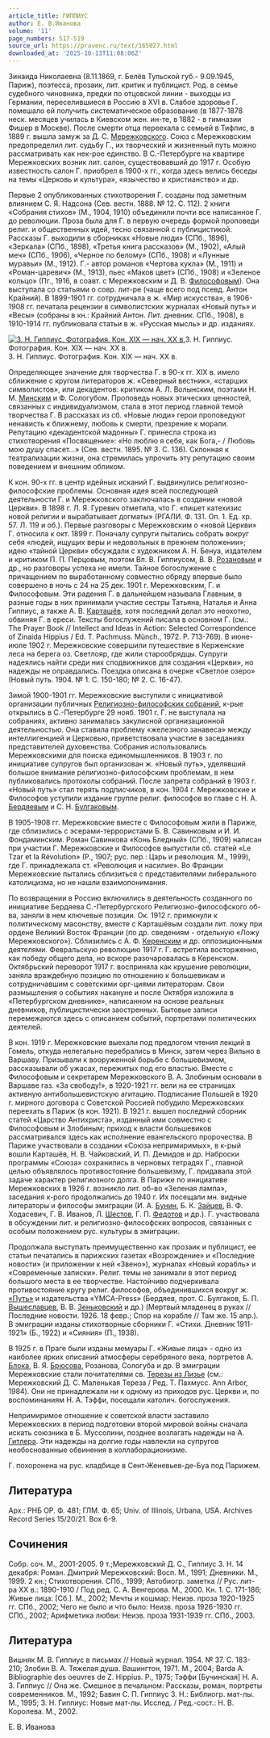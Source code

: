 ```yaml
---
article_title: ГИППИУС
author: Е. В.Иванова
volume: '11'
page_numbers: 517-519
source_url: https://pravenc.ru/text/165027.html
downloaded_at: '2025-10-13T11:08:06Z'
---
```


Зинаида Николаевна (8.11.1869, г. Белёв Тульской губ.- 9.09.1945, Париж), поэтесса, прозаик, лит. критик и публицист. Род. в семье судебного чиновника, предки по отцовской линии - выходцы из Германии, переселившиеся в Россию в XVI в. Слабое здоровье Г. помешало ей получить систематическое образование (в 1877-1878 неск. месяцев училась в Киевском жен. ин-те, в 1882 - в гимназии Фишер в Москве). После смерти отца переехала с семьей в Тифлис, в 1889 г. вышла замуж за Д. С. [Мережковского](https://pravenc.ru/text/Мережковский.html). Союз с Мережковским предопределил лит. судьбу Г., их творческий и жизненный путь можно рассматривать как нек-рое единство. В С.-Петербурге на квартире Мережковских возник лит. салон, существовавший до 1917 г. Особую известность салон Г. приобрел в 1900-х гг., когда здесь велись беседы на темы «Церковь и культура», «язычество и христианство» и др.

Первые 2 опубликованных стихотворения Г. созданы под заметным влиянием С. Я. Надсона (Сев. вестн. 1888. № 12. С. 112). 2 книги «Собрания стихов» (М., 1904, 1910) объединили почти все написанное Г. до революции. Проза была для Г. в первую очередь формой проповеди религ. и общественных идей, тесно связанной с публицистикой. Рассказы Г. выходили в сборниках «Новые люди» (СПб., 1896), «Зеркала» (СПб., 1898), «Третья книга рассказов» (М., 1902), «Алый меч» (СПб., 1906), «Черное по белому» (СПб., 1908) и «Лунные муравьи» (М., 1912). Г.- автор романов «Чертова кукла» (М., 1911) и «Роман-царевич» (М., 1913), пьес «Маков цвет» (СПб., 1908) и «Зеленое кольцо» (Пг., 1916, в соавт. с Мережковским и Д. В. [Философовым](https://pravenc.ru/text/Философовым.html)). Она выступала со статьями о совр. лит-ре (чаще всего под псевд. Антон Крайний). В 1899-1901 гг. сотрудничала в ж. «Мир искусства», в 1906-1908 гг. печатала рецензии в символистских журналах «Новый путь» и «Весы» (собраны в кн.: Крайний Антон. Лит. дневник. СПб., 1908), в 1910-1914 гг. публиковала статьи в ж. «Русская мысль» и др. изданиях.

[![З. Н. Гиппиус. Фотография. Кон. XIX — нач. ХХ в.](https://pravenc.ru/data/278/468/1234/i200.jpg "Кликните для увеличения картинки")](https://pravenc.ru/data/278/468/1234/i400.jpg)З. Н. Гиппиус. Фотография. Кон. XIX — нач. ХХ в.  
З. Н. Гиппиус. Фотография. Кон. XIX — нач. ХХ в.

Определяющее значение для творчества Г. в 90-х гг. XIX в. имело сближение с кругом литераторов ж. «Северный вестник», «старших символистов», или декадентов: критиком А. Л. Волынским, поэтами Н. М. [Минским](https://pravenc.ru/text/Минским.html) и Ф. Сологубом. Проповедь новых этических ценностей, связанных с индивидуализмом, стала в этот период главной темой творчества Г. В рассказах из сб. «Новые люди» герои проповедуют ненависть к ближнему, любовь к смерти, презрение к морали. Репутацию «декадентской мадонны» Г. принесла строка из стихотворения «Посвящение»: «Но люблю я себя, как Бога,- / Любовь мою душу спасет…» (Сев. вестн. 1895. № 3. С. 136). Склонная к театрализации жизни, она стремилась упрочить эту репутацию своим поведением и внешним обликом.

К кон. 90-х гг. в центр идейных исканий Г. выдвинулись религиозно-философские проблемы. Основная идея всей последующей деятельности Г. и Мережковского заключалась в создании «новой Церкви». В 1898 г. Л. Я. Гуревич отметила, что Г. «пишет катехизис новой религии и вырабатывает догматы» (РГАЛИ. Ф. 131. Оп. 1. Ед. хр. 57. Л. 119 и об.). Первые разговоры с Мережковским о «новой Церкви» Г. относила к окт. 1899 г. Поначалу супруги пытались собрать вокруг себя «людей, ищущих веры и недовольных в прежнем положении»; идею «тайной Церкви» обсуждали с художником А. Н. Бенуа, издателем и критиком П. П. Перцовым, поэтом Вл. В. Гиппиусом, В. В. [Розановым](https://pravenc.ru/text/Розанов.html) и др., но разговоры успеха не имели. Тайное богослужение с причащением по выработанному совместно обряду впервые было совершено в ночь с 24 на 25 дек. 1901 г. Мережковским, Г. и Философовым. Эти радения Г. в дальнейшем называла Главным, в разные годы в них принимали участие сестры Татьяна, Наталья и Анна Гиппиус, а также А. В. [Карташёв](https://pravenc.ru/text/Карташёв.html), хотя последний делал это неохотно, обвиняя Г. в ереси. Тексты богослужений писала в основном Г. (см.: The Prayer Book // Intellect and Ideas in Action: Selected Correspondence of Zinaida Hippius / Ed. T. Pachmuss. Münch., 1972. P. 713-769). В июне-июле 1902 г. Мережковские совершили путешествие в Керженские леса на берега оз. Светлояр, где жили старообрядцы. Супруги надеялись найти среди них сподвижников для создания «Церкви», но надежды не оправдались. Поездка описана в очерке «Светлое озеро» (Новый путь. 1904. № 1. С. 150-180; № 2. С. 16-47).

Зимой 1900-1901 гг. Мережковские выступили с инициативой организации публичных [Религиозно-философских собраний](<https://pravenc.ru/text/Религиозно-философских собраний.html>), к-рые открылись в С.-Петербурге 29 нояб. 1901 г. Г. не выступала на собраниях, активно занималась закулисной организационной деятельностью. Она ставила проблему «железного занавеса» между интеллигенцией и Церковью, приветствовала участие в заседаниях представителей духовенства. Собрания использовались Мережковскими для поиска единомышленников. В 1903 г. по инициативе супругов был организован ж. «Новый путь», уделявший большое внимание религиозно-философским проблемам, в нем публиковались протоколы собраний. После запрета собраний в 1903 г. «Новый путь» стал терять подписчиков, в кон. 1904 г. Мережковские и Философов уступили издание группе религ. философов во главе с Н. А. [Бердяевым](https://pravenc.ru/text/БЕРДЯЕВ.html) и С. Н. [Булгаковым](https://pravenc.ru/text/Булгаковым.html).

В 1905-1908 гг. Мережковские вместе с Философовым жили в Париже, где сблизились с эсерами-террористами Б. В. Савинковым и И. И. Фондаминским. Роман Савинкова «Конь Бледный» (СПб., 1909) написан при участии Г. Мережковские и Философов выпустили сб. статей «Le Tzar et la Révolution» (P., 1907; рус. пер.: Царь и революция. М., 1999), где Г. принадлежала ст. «Революция и насилие». Во Франции Мережковские пытались сблизиться с представителями либерального католицизма, но не нашли взаимопонимания.

По возвращении в Россию включились в деятельность созданного по инициативе Бердяева С.-Петербургского Религиозно-философского об-ва, заняли в нем ключевые позиции. Ок. 1912 г. примкнули к политическому масонству, вместе с Карташёвым создали лит. ложу при ордене Великий Восток Франции (по др. сведениям - отдельную «Ложу Мережковского»). Сблизились с А. Ф. [Керенским](https://pravenc.ru/text/Керенским.html) и др. оппозиционными деятелями. Февральскую революцию 1917 г. Г. встретила восторженно, как победу общего дела, но вскоре разочаровалась в Керенском. Октябрьский переворот 1917 г. восприняла как крушение революции, заняла враждебную позицию по отношению к большевикам и сотрудничавшим с советскими орг-циями литераторам. Свои размышления о событиях накануне и после Октября изложила в «Петербургском дневнике», написанном на основе реальных дневников, публицистически заостренных. Бытовые записи перемежаются здесь с описанием событий, портретами политических деятелей.

В кон. 1919 г. Мережковские выехали под предлогом чтения лекций в Гомель, откуда нелегально перебрались в Минск, затем через Вильно в Варшаву. Призывали к вооруженной борьбе с большевизмом, рассказывали об ужасах, пережитых под его властью. Вместе с Философовым и секретарем Мережковского В. А. Злобиным основали в Варшаве газ. «За свободу!», в 1920-1921 гг. вели на ее страницах активную антибольшевистскую агитацию. Подписание Польшей в 1920 г. мирного договора с Советской Россией побудило Мережковских переехать в Париж (в кон. 1921). В 1921 г. вышел последний сборник статей «Царство Антихриста», изданный ими совместно с Философовым и Злобиным; приход к власти большевиков рассматривался здесь как исполнение евангельского пророчества. В Париже участвовали в создании «Союза непримиримых», в к-рый вошли Карташёв, Н. В. Чайковский, И. П. Демидов и др. Наброски программы «Союза» сохранились в черновых тетрадях Г., главной целью объявлялось противостояние большевизму, Г. придавала этой задаче характер религиозного долга. В Париже по инициативе Мережковских в 1926 г. возникло лит. об-во «Зеленая лампа», заседания к-рого продолжались до 1940 г. Их посещали мн. видные литераторы и философы эмиграции (И. А. [Бунин](https://pravenc.ru/text/Бунин.html), Б. К. [Зайцев](https://pravenc.ru/text/Зайцев.html), В. Ф. Ходасевич, Г. В. Иванов, Л. [Шестов](https://pravenc.ru/text/Шестов.html), Г. П. [Федотов](https://pravenc.ru/text/Федотов.html) и др.). Г. участвовала в обсуждении лит. и религиозно-философских вопросов, связанных с особым положением рус. культуры в эмиграции.

Продолжала выступать преимущественно как прозаик и публицист, ее статьи печатались в парижских газетах «Возрождение» и «Последние новости» (и приложении к ней «Звено»), журналах «Новый корабль» и «Современные записки». Религ. темы не занимали в этот период большого места в ее творчестве. Настойчиво подчеркивала противостояние кругу религ. философов, объединившихся вокруг ж. [«Путь»](<https://pravenc.ru/text/ Путь .html>) и издательства «YMCA-Press» (Бердяев, прот. С. Булгаков, Б. П. [Вышеславцев](https://pravenc.ru/text/Вышеславцев.html), В. В. [Зеньковский](https://pravenc.ru/text/Зеньковский.html) и др.) (Мертвый младенец в руках // Последние новости. 1926. 18 февр.; Спор на корабле // Там же. 15 апр.). В эмиграции изданы стихотворные сборники Г. «Стихи. Дневник 1911-1921» (Б., 1922) и «Сияния» (П., 1938).

В 1925 г. в Праге были изданы мемуары Г. «Живые лица» - одно из наиболее ярких описаний атмосферы серебряного века, портретов А. [Блока](https://pravenc.ru/text/Блока.html), В. Я. [Брюсова](https://pravenc.ru/text/Брюсова.html), Розанова, Сологуба и др. В эмиграции Мережковские стали почитателями св. [Терезы из Лизье](<https://pravenc.ru/text/Терезы из Лизье.html>) (см.: Мережковский Д. С. Маленькая Тереза / Ред. Т. Пахмусс. Ann Arbor, 1984). Они не принадлежали ни к одному из приходов рус. Церкви и, по воспоминаниям Н. А. Тэффи, посещали католич. богослужения.

Непримиримое отношение к советской власти заставило Мережковских в период подготовки второй мировой войны сначала искать союзника в Б. Муссолини, позднее возлагать надежды на А. [Гитлера](https://pravenc.ru/text/Гитлера.html). Эти надежды на долгие годы навлекли на супругов необоснованные обвинения в коллаборационизме.

Г. похоронена на рус. кладбище в Сент-Женевьев-де-Буа под Парижем.

## Литература

Арх.: РНБ ОР. Ф. 481; ГЛМ. Ф. 65; Univ. of Illinois, Urbana, USA. Archives Record Series 15/20/21. Box 6-9.

## Сочинения

Собр. соч. М., 2001-2005. 9 т.;Мережковский Д. С., Гиппиус З. Н. 14 декабря: Роман. Дмитрий Мережковский: Восп. М., 1991; Дневники. М., 1999. 2 кн.; Стихотворения. СПб., 1999; Автобиогр. заметка // Рус. лит-ра XX в.: 1890-1910 / Под ред. С. А. Венгерова. М., 2000. Кн. 1. С. 171-186; Живые лица: [Сб.]. М., 2002; Мечты и кошмар: Неизв. проза 1920-1925 гг. СПб., 2002; Чего не было и что было: Неизв. проза 1926-1930 гг. СПб., 2002; Арифметика любви: Неизв. проза 1931-1939 гг. СПб., 2003.

## Литература

Вишняк М. В. Гиппиус в письмах // Новый журнал. 1954. № 37. С. 183-210; Злобин В. А. Тяжелая душа. Вашингтон, 1971. М., 2004; Barda A. Bibliographie des oeuvres de Z. Hippius. P., 1975; Тэффи [Бучинская] Н. А. З. Гиппиус // Она же. Смешное в печальном: Рассказы, роман, портреты современников. М., 1992; Бавин С. П. Гиппиус З. Н.: Библиогр. мат-лы. М., 1995; З. Н. Гиппиус: Новые мат-лы. Исслед. / Ред.-сост.: Н. В. Королева. М., 2002.

Е. В.  Иванова
